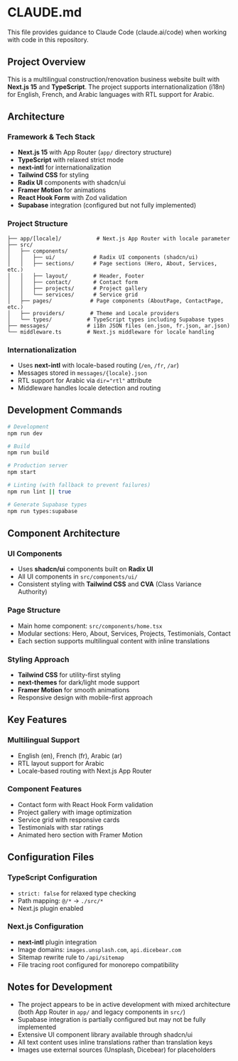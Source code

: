 # CLAUDE.md

This file provides guidance to Claude Code (claude.ai/code) when working with code in this repository.

## Project Overview

This is a multilingual construction/renovation business website built with **Next.js 15** and **TypeScript**. The project supports internationalization (i18n) for English, French, and Arabic languages with RTL support for Arabic.

## Architecture

### Framework & Tech Stack
- **Next.js 15** with App Router (`app/` directory structure)
- **TypeScript** with relaxed strict mode
- **next-intl** for internationalization
- **Tailwind CSS** for styling
- **Radix UI** components with shadcn/ui
- **Framer Motion** for animations
- **React Hook Form** with Zod validation
- **Supabase** integration (configured but not fully implemented)

### Project Structure
```
├── app/[locale]/           # Next.js App Router with locale parameter
├── src/
│   ├── components/
│   │   ├── ui/            # Radix UI components (shadcn/ui)
│   │   ├── sections/      # Page sections (Hero, About, Services, etc.)
│   │   ├── layout/        # Header, Footer
│   │   ├── contact/       # Contact form
│   │   ├── projects/      # Project gallery
│   │   └── services/      # Service grid
│   ├── pages/            # Page components (AboutPage, ContactPage, etc.)
│   ├── providers/        # Theme and Locale providers
│   └── types/           # TypeScript types including Supabase types
├── messages/            # i18n JSON files (en.json, fr.json, ar.json)
└── middleware.ts        # Next.js middleware for locale handling
```

### Internationalization
- Uses **next-intl** with locale-based routing (`/en`, `/fr`, `/ar`)
- Messages stored in `messages/{locale}.json`
- RTL support for Arabic via `dir="rtl"` attribute
- Middleware handles locale detection and routing

## Development Commands

```bash
# Development
npm run dev

# Build
npm run build

# Production server
npm start

# Linting (with fallback to prevent failures)
npm run lint || true

# Generate Supabase types
npm run types:supabase
```

## Component Architecture

### UI Components
- Uses **shadcn/ui** components built on **Radix UI**
- All UI components in `src/components/ui/`
- Consistent styling with **Tailwind CSS** and **CVA** (Class Variance Authority)

### Page Structure
- Main home component: `src/components/home.tsx`
- Modular sections: Hero, About, Services, Projects, Testimonials, Contact
- Each section supports multilingual content with inline translations

### Styling Approach
- **Tailwind CSS** for utility-first styling
- **next-themes** for dark/light mode support
- **Framer Motion** for smooth animations
- Responsive design with mobile-first approach

## Key Features

### Multilingual Support
- English (en), French (fr), Arabic (ar)
- RTL layout support for Arabic
- Locale-based routing with Next.js App Router

### Component Features
- Contact form with React Hook Form validation
- Project gallery with image optimization
- Service grid with responsive cards
- Testimonials with star ratings
- Animated hero section with Framer Motion

## Configuration Files

### TypeScript Configuration
- `strict: false` for relaxed type checking
- Path mapping: `@/*` → `./src/*`
- Next.js plugin enabled

### Next.js Configuration
- **next-intl** plugin integration
- Image domains: `images.unsplash.com`, `api.dicebear.com`
- Sitemap rewrite rule to `/api/sitemap`
- File tracing root configured for monorepo compatibility

## Notes for Development

- The project appears to be in active development with mixed architecture (both App Router in `app/` and legacy components in `src/`)
- Supabase integration is partially configured but may not be fully implemented
- Extensive UI component library available through shadcn/ui
- All text content uses inline translations rather than translation keys
- Images use external sources (Unsplash, Dicebear) for placeholders